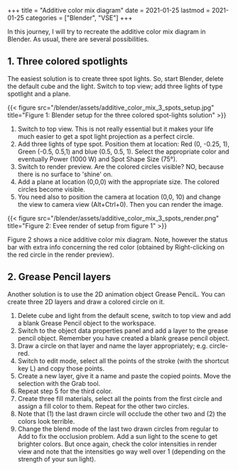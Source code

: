 +++
title = "Additive color mix diagram"
date = 2021-01-25
lastmod = 2021-01-25
categories = ["Blender", "VSE"]
+++

In this journey, I will try to recreate the additive color mix diagram in Blender. As usual, there are several possibilities.

## 1. Three colored spotlights
The easiest solution is to create three spot lights. So, start Blender, delete the default cube and the light. Switch to top view; add three lights of type spotlight and a plane.

{{< figure src="/blender/assets/additive_color_mix_3_spots_setup.jpg" title="Figure 1: Blender setup for the three colored spot-lights solution" >}}

1. Switch to top view. This is not really essential but it makes your life much easier to get a spot light projection as a perfect circle.
2. Add three lights of type spot. Position them at location: Red (0, -0.25, 1), Green (-0.5, 0.5,1) and blue (0.5, 0.5, 1). Select the appropriate color and eventually Power (1000 W) and Spot Shape Size (75°).
3. Switch to render preview. Are the colored circles visible? NO, because there is no surface to 'shine' on.
4. Add a plane at location (0,0,0) with the appropriate size. The colored circles become visible. 
5. You need also to position the camera at location (0,0, 10) and change the view to camera view (Alt+Ctrl+0). Then you can render the image.

{{< figure src="/blender/assets/additive_color_mix_3_spots_render.png" title="Figure 2: Evee render of setup from figure 1" >}}

Figure 2 shows a nice additive color mix diagram. Note, however the status bar with extra info concerning the red color (obtained by Right-clicking on the red circle in the render preview).

## 2. Grease Pencil layers
Another solution is to use the 2D animation object Grease PenciL. You can create three 2D layers and draw a colored circle on it.
1. Delete cube and light from the default scene, switch to top view and add a blank Grease Pencil object to the workspace.
2. Switch to the object data properties panel and add a layer to the grease pencil object. Remember you have created a blank grease pencil object.
3. Draw a circle on that layer and name the layer appropriately; e.g. circle-red.
4. Switch to edit mode, select all the points of the stroke (with the shortcut key L) and copy those points.
5. Create a new layer, give it a name and paste the copied points. Move the selection with the Grab tool.
6. Repeat step 5 for the third color.
7. Create three fill materials, select all the points from the first circle and assign a fill color to them. Repeat for the other two circles.
8. Note that (1) the last drawn circle will occlude the other two and (2) the colors look terrible.
9. Change the blend mode of the last two drawn circles from regular to Add to fix the occlusion problem. Add a sun light to the scene to get brighter colors. But once again, check the color intensities in render view and note that the intensities go way well over 1 (depending on the strength of your sun light).



